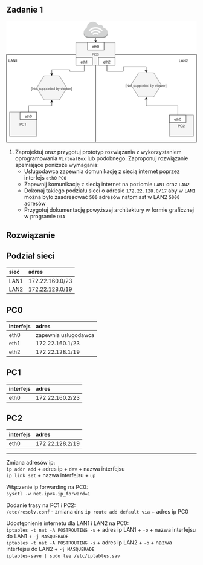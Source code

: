 Zadanie 1
---------

![zadanie 1](zadanie-1.svg)

1. Zaprojektuj oraz przygotuj prototyp rozwiązania z wykorzystaniem oprogramowania ``VirtualBox`` lub podobnego. 
Zaproponuj rozwiązanie spełniające poniższe wymagania:
   * Usługodawca zapewnia domunikację z siecią internet poprzez interfejs ``eth0`` ``PC0``
   * Zapewnij komunikację z siecią internet na poziomie ``LAN1`` oraz ``LAN2``
   * Dokonaj takiego podziału sieci o adresie ``172.22.128.0/17`` aby w ``LAN1`` można było zaadresować ``500`` adresów natomiast w LAN2 ``5000`` adresów    
   * Przygotuj dokumentację powyższej architektury w formie graficznej w programie ``DIA``  
   
   
Rozwiązanie
-----------

Podział sieci
-------------
| sieć | adres |
|:-----|:------|
| LAN1 | 172.22.160.0/23 |
| LAN2 | 172.22.128.0/19 |


PC0
---
|  interfejs   | adres  |
|:-------------| :------| 
| eth0 | zapewnia usługodawca |
| eth1 | 172.22.160.1/23  |
| eth2 | 172.22.128.1/19  |

PC1
---
|  interfejs   | adres  |
|:-------------| :------| 
| eth0 | 172.22.160.2/23 |

PC2
---
|  interfejs   | adres  |
|:-------------| :------| 
| eth0 | 172.22.128.2/19 |

--------------

Zmiana adresów ip:  
``ip addr add`` + adres ip + ``dev`` + nazwa interfejsu  
``ip link set`` + nazwa interfejsu + ``up``

Włączenie ip forwarding na PC0:  
``sysctl -w net.ipv4.ip_forward=1``

Dodanie trasy na PC1 i PC2:  
``/etc/resolv.conf`` - zmiana dns
``ip route add default via`` + adres ip PC0

Udostępnienie internetu dla LAN1 i LAN2 na PC0:  
``iptables -t nat -A POSTROUTING -s`` + adres ip LAN1 + ``-o`` + nazwa interfejsu do LAN1 + ``-j MASQUERADE``  
``iptables -t nat -A POSTROUTING -s`` + adres ip LAN2 + ``-o`` + nazwa interfejsu do LAN2 + ``-j MASQUERADE``  
``iptables-save | sudo tee /etc/iptables.sav``
